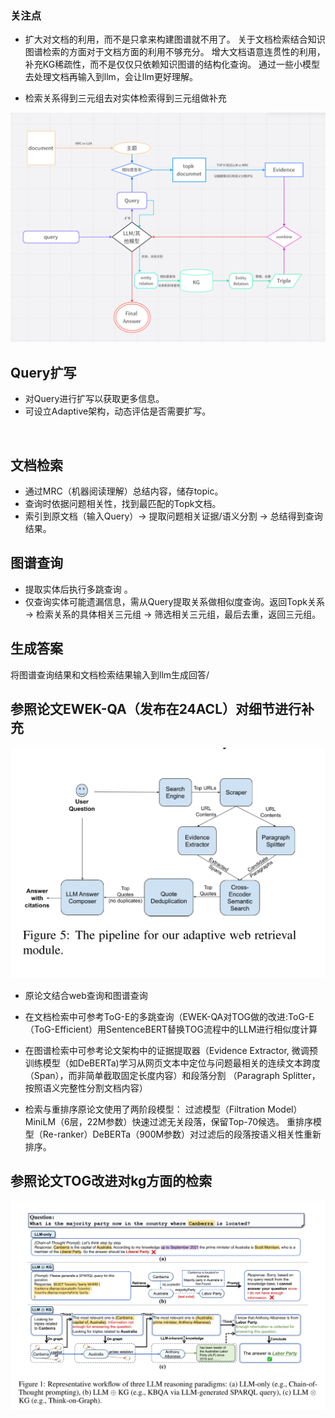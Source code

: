 ### 关注点

* 扩大对文档的利用，而不是只拿来构建图谱就不用了。
关于文档检索结合知识图谱检索的方面对于文档方面的利用不够充分。
增大文档语意连贯性的利用，补充KG稀疏性，而不是仅仅只依赖知识图谱的结构化查询。
通过一些小模型去处理文档再输入到llm，会让llm更好理解。

* 检索关系得到三元组去对实体检索得到三元组做补充

![image](pipeline.png)

## Query扩写
* 对Query进行扩写以获取更多信息。
* 可设立Adaptive架构，动态评估是否需要扩写。

​
## 文档检索
* 通过MRC（机器阅读理解）总结内容，储存topic。
* 查询时依据问题相关性，找到最匹配的Topk文档。
* 索引到原文档（输入Query）→ 提取问题相关证据/语义分割 → 总结得到查询结果。


## 图谱查询
* 提取实体后执行多跳查询 。
* 仅查询实体可能遗漏信息，需从Query提取关系做相似度查询。返回Topk关系 → 检索关系的具体相关三元组 → 筛选相关三元组，最后去重，返回三元组。

## 生成答案
将图谱查询结果和文档检索结果输入到llm生成回答/



## 参照论文EWEK-QA（发布在24ACL）对细节进行补充

![image](ewek-qa.png)

* 原论文结合web查询和图谱查询

* 在文档检索中可参考ToG-E的多跳查询（EWEK-QA对TOG做的改进:ToG-E​（ToG-Efficient）用SentenceBERT替换TOG流程中的LLM进行相似度计算

* 在图谱检索中可参考论文架构中的证据提取器（Evidence Extractor, 微调预训练模型（如DeBERTa)学习从网页文本中定位与问题最相关的连续文本跨度（Span），而非简单截取固定长度内容）和段落分割     （Paragraph Splitter，按照语义完整性分割文档内容）

* 检索与重排序原论文使用了两阶段模型：
  过滤模型（Filtration Model）​MiniLM（6层，22M参数）快速过滤无关段落，保留Top-70候选。
​  重排序模型（Re-ranker）​DeBERTa（900M参数）对过滤后的段落按语义相关性重新排序。

## 参照论文TOG改进对kg方面的检索
![image](tog.png)


